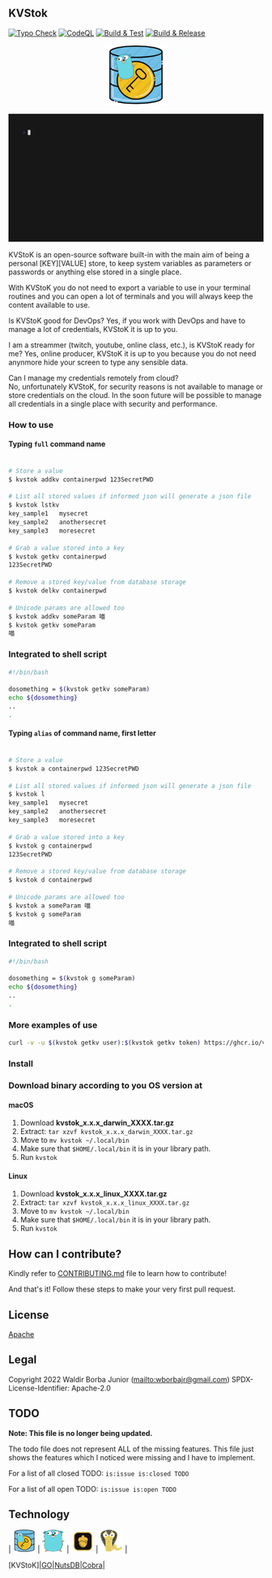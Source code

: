 ## KVStok


[![Typo Check](https://github.com/waldirborbajr/kvstok/actions/workflows/typo-check.yaml/badge.svg)](https://github.com/waldirborbajr/kvstok/actions/workflows/typo-check.yaml)
[![CodeQL](https://github.com/waldirborbajr/kvstok/actions/workflows/codeql.yaml/badge.svg)](https://github.com/waldirborbajr/kvstok/actions/workflows/codeql.yaml)
[![Build & Test](https://github.com/waldirborbajr/kvstok/actions/workflows/build-test.yaml/badge.svg)](https://github.com/waldirborbajr/kvstok/actions/workflows/build-test.yaml)
[![Build & Release](https://github.com/waldirborbajr/kvstok/actions/workflows/goreleaser.yaml/badge.svg)](https://github.com/waldirborbajr/kvstok/actions/workflows/goreleaser.yaml)

<p align="center"> <img alt="KVStoK Logo" src="./assets/logo.png" width="120", height="120"/> </p>

<img alt="KVStoK Demo" src="./assets/demo.gif" width="600" />

KVStoK is an open-source software built-in with the main aim of being a personal [KEY][VALUE] store, to keep system variables as parameters or passwords or anything else stored in a single place.

With KVStoK you do not need to export a variable to use in your terminal routines and you can open a lot of terminals and
you will always keep the content available to use.

Is KVStoK good for DevOps? Yes, if you work with DevOps and have to manage a lot of credentials, KVStoK it is up to you.

I am a streammer (twitch, youtube, online class, etc.), is KVStoK ready for me? Yes, online producer, KVStoK it is up to
you because you do not need anynmore hide your screen to type any sensible data.

Can I manage my credentials remotely from cloud? No, unfortunately KVStoK, for security reasons is not available to manage or store credentials on the cloud. In the soon future will be possible to manage all credentials in a single place with security and performance.

### How to use

#### Typing `full` command name

```sh

# Store a value
$ kvstok addkv containerpwd 123SecretPWD

# List all stored values if informed json will generate a json file
$ kvstok lstkv
key_sample1   mysecret
key_sample2   anothersecret
key_sample3   moresecret

# Grab a value stored into a key
$ kvstok getkv containerpwd
123SecretPWD

# Remove a stored key/value from database storage
$ kvstok delkv containerpwd

# Unicode params are allowed too
$ kvstok addkv someParam 喵
$ kvstok getkv someParam
喵
```

### Integrated to shell script

```sh
#!/bin/bash

dosomething = $(kvstok getkv someParam)
echo ${dosomething}
..
.
```

#### Typing `alias` of command name, first letter

```sh

# Store a value
$ kvstok a containerpwd 123SecretPWD

# List all stored values if informed json will generate a json file
$ kvstok l
key_sample1   mysecret
key_sample2   anothersecret
key_sample3   moresecret

# Grab a value stored into a key
$ kvstok g containerpwd
123SecretPWD

# Remove a stored key/value from database storage
$ kvstok d containerpwd

# Unicode params are allowed too
$ kvstok a someParam 喵
$ kvstok g someParam
喵
```

### Integrated to shell script

```sh
#!/bin/bash

dosomething = $(kvstok g someParam)
echo ${dosomething}
..
.
```

### More examples of use

```sh
curl -v -u $(kvstok getkv user):$(kvstok getkv token) https://ghcr.io/v2/
```

### Install

### Download binary according to you OS version at

#### macOS

1. Download **kvstok_x.x.x_darwin_XXXX.tar.gz**
2. Extract: `tar xzvf kvstok_x.x.x_darwin_XXXX.tar.gz`
3. Move to `mv kvstok ~/.local/bin`
4. Make sure that `$HOME/.local/bin` it is in your library path.
5. Run `kvstok`

#### Linux

1. Download **kvstok_x.x.x_linux_XXXX.tar.gz**
2. Extract: `tar xzvf kvstok_x.x.x_linux_XXXX.tar.gz`
3. Move to `mv kvstok ~/.local/bin`
4. Make sure that `$HOME/.local/bin` it is in your library path.
5. Run `kvstok`

## How can I contribute?

Kindly refer to [CONTRIBUTING.md](./CONTRIBUTING.md) file to learn how to contribute!

And that's it!
Follow these steps to make your very first pull request.

## License

[Apache](https://github.com/WaldirBorbaJR/kvstok/-/blob/main/LICENSE)

## Legal

Copyright 2022 Waldir Borba Junior (<mailto:wborbajr@gmail.com>)
SPDX-License-Identifier: Apache-2.0

## TODO

**Note: This file is no longer being updated.**

The todo file does not represent ALL of the missing features. This file just shows the features which I noticed were missing and I have to implement.

For a list of all closed TODO: `is:issue is:closed TODO`

For a list of all open TODO: `is:issue is:open TODO`

## Technology

| <img src="assets/logo.png" alt="logo" width="45" height="45"/> | <img src="assets/gopher.png" alt="gopher" width="45" height="45"/> | <img src="assets/nutsdb.png" alt="nutsdb" width="45" height="45"/> | <img src="assets/cobra.png" alt="cobra" width="45" height="45"/> |


[KVStoK]|[GO](https://go.dev/)|[NutsDB](https://github.com/nutsdb/nutsdb)|[Cobra](https://cobra.dev/)|
